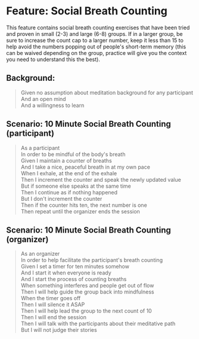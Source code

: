 # Feature: Social Breath Counting

This feature contains social breath counting exercises that have been tried
and proven in small (2-3) and large (6-8) groups. If in a larger group, be
sure to increase the count cap to a larger number, keep it less than 15 to
help avoid the numbers popping out of people's short-term memory (this can
be waived depending on the group, practice will give you the context you
need to understand this the best).

## Background:

> Given no assumption about meditation background for any participant  
> And an open mind  
> And a willingness to learn
  
## Scenario: 10 Minute Social Breath Counting (participant)

> As a participant  
> In order to be mindful of the body's breath  
> Given I maintain a counter of breaths  
> And I take a nice, peaceful breath in at my own pace  
> When I exhale, at the end of the exhale  
> Then I increment the counter and speak the newly updated value  
> But if someone else speaks at the same time  
> Then I continue as if nothing happened  
> But I don't increment the counter  
> Then if the counter hits ten, the next number is one  
> Then repeat until the organizer ends the session
  
## Scenario: 10 Minute Social Breath Counting (organizer)

> As an organizer  
> In order to help facilitate the participant's breath counting  
> Given I set a timer for ten minutes somehow  
> And I start it when everyone is ready  
> And I start the process of counting breaths  
> When something interferes and people get out of flow  
> Then I will help guide the group back into mindfulness  
> When the timer goes off  
> Then I will silence it ASAP  
> Then I will help lead the group to the next count of 10  
> Then I will end the session  
> Then I will talk with the participants about their meditative path  
> But I will not judge their stories
